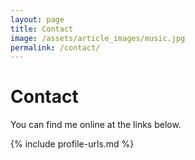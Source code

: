 ```yaml
---
layout: page
title: Contact
image: /assets/article_images/music.jpg
permalink: /contact/
---
```


# Contact

You can find me online at the links below. 

{% include profile-urls.md %}
